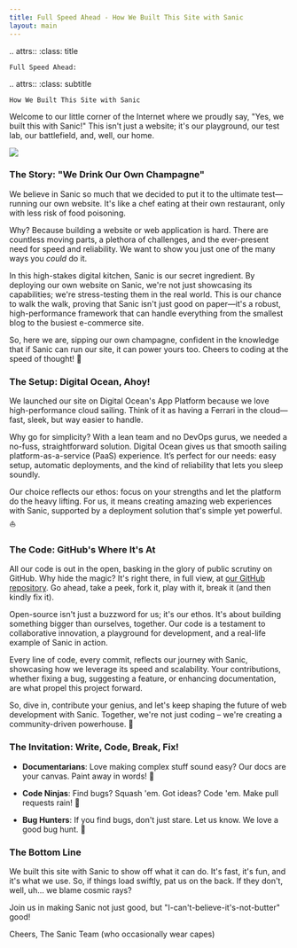 ```yaml
---
title: Full Speed Ahead - How We Built This Site with Sanic
layout: main
---
```


.. attrs::
:class: title

```
Full Speed Ahead:
```

.. attrs::
:class: subtitle

```
How We Built This Site with Sanic
```

Welcome to our little corner of the Internet where we proudly say, "Yes, we built this with Sanic!" This isn't just a website; it's our playground, our test lab, our battlefield, and, well, our home.

![](/assets/images/built-with-sanic.png)

### The Story: "We Drink Our Own Champagne"

We believe in Sanic so much that we decided to put it to the ultimate test—running our own website. It's like a chef eating at their own restaurant, only with less risk of food poisoning.

Why? Because building a website or web application is hard. There are countless moving parts, a plethora of challenges, and the ever-present need for speed and reliability. We want to show you just one of the many ways you _could_ do it.

In this high-stakes digital kitchen, Sanic is our secret ingredient. By deploying our own website on Sanic, we're not just showcasing its capabilities; we're stress-testing them in the real world. This is our chance to walk the walk, proving that Sanic isn't just good on paper—it's a robust, high-performance framework that can handle everything from the smallest blog to the busiest e-commerce site.

So, here we are, sipping our own champagne, confident in the knowledge that if Sanic can run our site, it can power yours too. Cheers to coding at the speed of thought! 🥂

### The Setup: Digital Ocean, Ahoy!

We launched our site on Digital Ocean's App Platform because we love high-performance cloud sailing. Think of it as having a Ferrari in the cloud—fast, sleek, but way easier to handle.

Why go for simplicity? With a lean team and no DevOps gurus, we needed a no-fuss, straightforward solution. Digital Ocean gives us that smooth sailing platform-as-a-service (PaaS) experience. It’s perfect for our needs: easy setup, automatic deployments, and the kind of reliability that lets you sleep soundly.

Our choice reflects our ethos: focus on your strengths and let the platform do the heavy lifting. For us, it means creating amazing web experiences with Sanic, supported by a deployment solution that's simple yet powerful. ⛵

### The Code: GitHub's Where It's At

All our code is out in the open, basking in the glory of public scrutiny on GitHub. Why hide the magic? It's right there, in full view, at [our GitHub repository](https://github.com/sanic-org/sanic/tree/main/guide). Go ahead, take a peek, fork it, play with it, break it (and then kindly fix it).

Open-source isn't just a buzzword for us; it's our ethos. It's about building something bigger than ourselves, together. Our code is a testament to collaborative innovation, a playground for development, and a real-life example of Sanic in action.

Every line of code, every commit, reflects our journey with Sanic, showcasing how we leverage its speed and scalability. Your contributions, whether fixing a bug, suggesting a feature, or enhancing documentation, are what propel this project forward.

So, dive in, contribute your genius, and let's keep shaping the future of web development with Sanic. Together, we're not just coding – we're creating a community-driven powerhouse. 🚀

### The Invitation: Write, Code, Break, Fix!

- **Documentarians**: Love making complex stuff sound easy? Our docs are your canvas. Paint away in words! 🎨

- **Code Ninjas**: Find bugs? Squash 'em. Got ideas? Code 'em. Make pull requests rain! 🥷

- **Bug Hunters**: If you find bugs, don't just stare. Let us know. We love a good bug hunt. 🐛

### The Bottom Line

We built this site with Sanic to show off what it can do. It's fast, it's fun, and it's what we use. So, if things load swiftly, pat us on the back. If they don't, well, uh... we blame cosmic rays?

Join us in making Sanic not just good, but "I-can't-believe-it's-not-butter" good!

Cheers,
The Sanic Team (who occasionally wear capes)
